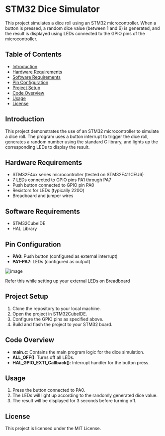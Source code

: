 # STM32 Dice Simulator

This project simulates a dice roll using an STM32 microcontroller. When a button is pressed, a random dice value (between 1 and 6) is generated, and the result is displayed using LEDs connected to the GPIO pins of the microcontroller.

## Table of Contents
- [Introduction](#introduction)
- [Hardware Requirements](#hardware-requirements)
- [Software Requirements](#software-requirements)
- [Pin Configuration](#pin-configuration)
- [Project Setup](#project-setup)
- [Code Overview](#code-overview)
- [Usage](#usage)
- [License](#license)

## Introduction
This project demonstrates the use of an STM32 microcontroller to simulate a dice roll. The program uses a button interrupt to trigger the dice roll, generates a random number using the standard C library, and lights up the corresponding LEDs to display the result.

## Hardware Requirements
- STM32F4xx series microcontroller (tested on STM32F411CEU6)
- 7 LEDs connected to GPIO pins PA1 through PA7
- Push button connected to GPIO pin PA0
- Resistors for LEDs (typically 220Ω)
- Breadboard and jumper wires

## Software Requirements
- STM32CubeIDE
- HAL Library

## Pin Configuration
- **PA0**: Push button (configured as external interrupt)
- **PA1-PA7**: LEDs (configured as output)
  
![image](https://github.com/user-attachments/assets/76a67704-1c11-41f3-926c-5c0a9afdcd12)

Refer this while setting up your external LEDs on Breadboard

## Project Setup
1. Clone the repository to your local machine.
2. Open the project in STM32CubeIDE.
3. Configure the GPIO pins as specified above.
4. Build and flash the project to your STM32 board.

## Code Overview
- **main.c**: Contains the main program logic for the dice simulation.
- **ALL_OFF()**: Turns off all LEDs.
- **HAL_GPIO_EXTI_Callback()**: Interrupt handler for the button press.

## Usage
1. Press the button connected to PA0.
2. The LEDs will light up according to the randomly generated dice value.
3. The result will be displayed for 3 seconds before turning off.

## License
This project is licensed under the MIT License.
